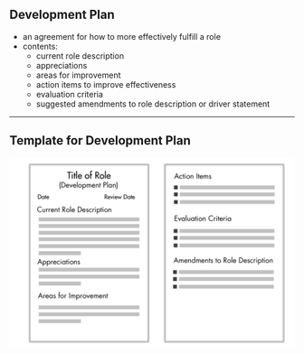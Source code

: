 ## Development Plan

* an agreement for how to more effectively fulfill a role
* contents:
    - current role description
    - appreciations
    - areas for improvement
    - action items to improve effectiveness
    - evaluation criteria
    - suggested amendments to role description or driver statement

---

## Template for Development Plan

![inline,fit](img/people-and-roles/development-plan-template.png)

